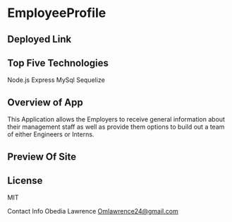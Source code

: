 # EmployeeProfile

## Deployed Link

## Top Five Technologies 
Node.js
Express
MySql 
Sequelize 

## Overview of App
This Application allows the Employers to receive general information about their management staff as well as provide them options to build out a team of either Engineers or Interns.  

## Preview Of Site

## License 

 MIT
 
 Contact Info 
 Obedia Lawrence
 Omlawrence24@gmail.com
 
